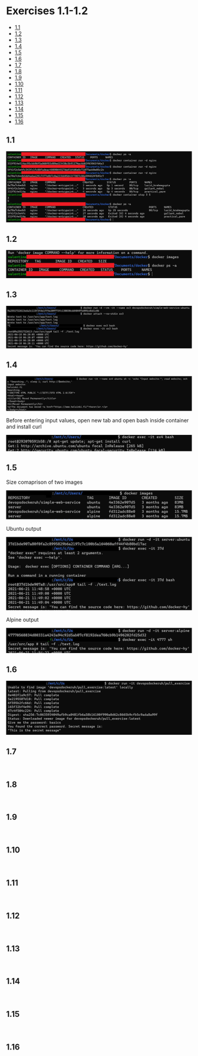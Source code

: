 # Exercises 1.1-1.2
  - [1.1](#11)
  - [1.2](#12)
  - [1.3](#13)
  - [1.4](#14)
  - [1.5](#15)
  - [1.6](#16)
  - [1.7](#17)
  - [1.8](#18)
  - [1.9](#19)
  - [1.10](#110)
  - [1.11](#111)
  - [1.12](#112)
  - [1.13](#113)
  - [1.14](#114)
  - [1.15](#115)
  - [1.16](#116)
## 1.1

![1.1](1.1.png)

## 1.2
![1.2](1.2.png)

## 1.3
![1.3](1.3.png)

## 1.4
![1.4.1](1.4.1.png)

Before entering input values, open new tab and open bash inside container and install curl

![1.4.2](1.4.2.png)

## 1.5
Size comaprison of two images

![1.5.1](1.5.1.png)

Ubuntu output

![1.5.2](1.5.2.png)

Alpine output

![1.5.3](1.5.3.png)

## 1.6

![1.6](1.6.png)

## 1.7

![]()

## 1.8

![]()

## 1.9

![]()

## 1.10

![]()

## 1.11

![]()

## 1.12

![]()

## 1.13

![]()

## 1.14

![]()

## 1.15

![]()

## 1.16

![]()


